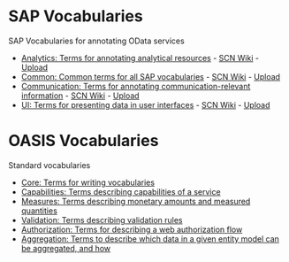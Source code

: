 # SAP Vocabularies
SAP Vocabularies for annotating OData services 
* [Analytics: Terms for annotating analytical resources](Analytics.md) - [SCN Wiki](https://wiki.scn.sap.com/wiki/x/gwWKGw) - [Upload](https://wiki.scn.sap.com/wiki/pages/viewpageattachments.action?pageId=462030211)
* [Common: Common terms for all SAP vocabularies](Common.md) - [SCN Wiki](https://wiki.scn.sap.com/wiki/x/vh_7Gg) - [Upload](https://wiki.scn.sap.com/wiki/pages/viewpageattachments.action?pageId=448470974)
* [Communication: Terms for annotating communication-relevant information](Communication.md) - [SCN Wiki](https://wiki.scn.sap.com/wiki/x/ux_7Gg) - [Upload](https://wiki.scn.sap.com/wiki/pages/viewpageattachments.action?pageId=448470971)
* [UI: Terms for presenting data in user interfaces](UI.md) - [SCN Wiki](https://wiki.scn.sap.com/wiki/x/uB_7Gg) - [Upload](https://wiki.scn.sap.com/wiki/pages/viewpageattachments.action?pageId=448470968)

# OASIS Vocabularies
Standard vocabularies
* [Core: Terms for writing vocabularies](https://github.com/oasis-tcs/odata-vocabularies/blob/master/vocabularies/Org.OData.Core.V1.md)
* [Capabilities: Terms describing capabilities of a service](https://github.com/oasis-tcs/odata-vocabularies/blob/master/vocabularies/Org.OData.Capabilities.V1.md)
* [Measures: Terms describing monetary amounts and measured quantities](https://github.com/oasis-tcs/odata-vocabularies/blob/master/vocabularies/Org.OData.Measures.V1.md)
* [Validation: Terms describing validation rules](https://github.com/oasis-tcs/odata-vocabularies/blob/master/vocabularies/Org.OData.Validation.V1.md)
* [Authorization: Terms for describing a web authorization flow](https://github.com/oasis-tcs/odata-vocabularies/blob/master/vocabularies/Org.OData.Authorization.V1.md)
* [Aggregation: Terms to describe which data in a given entity model can be aggregated, and how](https://github.com/oasis-tcs/odata-vocabularies/blob/master/vocabularies/Org.OData.Aggregation.V1.md)
